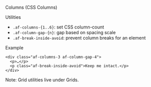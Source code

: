 Columns (CSS Columns)

Utilities
- `.af-columns-{1..6}`: set CSS column-count
- `.af-column-gap-{n}`: gap based on spacing scale
- `.af-break-inside-avoid`: prevent column breaks for an element

Example

```
<div class="af-columns-3 af-column-gap-4">
  <p>…</p>
  <p class="af-break-inside-avoid">Keep me intact.</p>
</div>
```

Note: Grid utilities live under Grids.
